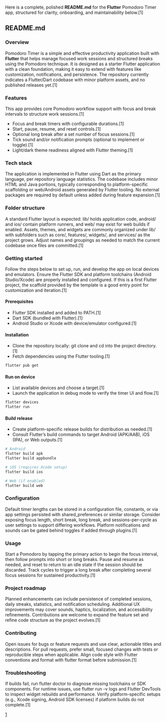 Here is a complete, polished **README.md** for the **Flutter** Pomodoro Timer app, structured for clarity, onboarding, and maintainability below.[1]

## README.md

### Overview
Pomodoro Timer is a simple and effective productivity application built with **Flutter** that helps manage focused work sessions and structured breaks using the Pomodoro technique.  It is designed as a starter Flutter application with a clean foundation, making it easy to extend with features like customization, notifications, and persistence.  The repository currently indicates a Flutter/Dart codebase with minor platform assets, and no published releases yet.[1]

### Features
This app provides core Pomodoro workflow support with focus and break intervals to structure work sessions.[1]
- Focus and break timers with configurable durations.[1]
- Start, pause, resume, and reset controls.[1]
- Optional long break after a set number of focus sessions.[1]
- Tick sound and/or notification prompts (optional to implement or toggle).[1]
- Light/dark theme readiness aligned with Flutter theming.[1]

### Tech stack
The application is implemented in Flutter using Dart as the primary language, per repository language statistics.  The codebase includes minor HTML and Java portions, typically corresponding to platform-specific scaffolding or web/Android assets generated by Flutter tooling.  No external packages are required by default unless added during feature expansion.[1]

### Folder structure
A standard Flutter layout is expected: lib/ holds application code, android/ and ios/ contain platform runners, and web/ may exist for web builds if enabled.  Assets, themes, and widgets are commonly organized under lib/ with subfolders such as core/, features/, widgets/, and services/ as the project grows.  Adjust names and groupings as needed to match the current codebase once files are committed.[1]

### Getting started
Follow the steps below to set up, run, and develop the app on local devices and emulators.  Ensure the Flutter SDK and platform toolchains (Android Studio/Xcode) are properly installed and configured.  If this is a first Flutter project, the scaffold provided by the template is a good entry point for customization and iteration.[1]

#### Prerequisites
- Flutter SDK installed and added to PATH.[1]
- Dart SDK (bundled with Flutter).[1]
- Android Studio or Xcode with device/emulator configured.[1]

#### Installation
- Clone the repository locally: git clone <repo-url> and cd into the project directory.[1]
- Fetch dependencies using the Flutter tooling.[1]

```bash
flutter pub get
```

#### Run on device
- List available devices and choose a target.[1]
- Launch the application in debug mode to verify the timer UI and flow.[1]

```bash
flutter devices
flutter run
```

#### Build release
- Create platform-specific release builds for distribution as needed.[1]
- Consult Flutter’s build commands to target Android (APK/AAB), iOS (IPA), or Web outputs.[1]

```bash
# Android
flutter build apk
flutter build appbundle

# iOS (requires Xcode setup)
flutter build ios

# Web (if enabled)
flutter build web
```

### Configuration
Default timer lengths can be stored in a configuration file, constants, or via app settings persisted with shared_preferences or similar storage.  Consider exposing focus length, short break, long break, and sessions-per-cycle as user settings to support differing workflows.  Platform notifications and sounds can be gated behind toggles if added through plugins.[1]

### Usage
Start a Pomodoro by tapping the primary action to begin the focus interval, then follow prompts into short or long breaks.  Pause and resume as needed, and reset to return to an idle state if the session should be discarded.  Track cycles to trigger a long break after completing several focus sessions for sustained productivity.[1]

### Project roadmap
Planned enhancements can include persistence of completed sessions, daily streaks, statistics, and notification scheduling.  Additional UX improvements may cover sounds, haptics, localization, and accessibility refinements.  Contributions are welcome to expand the feature set and refine code structure as the project evolves.[1]

### Contributing
Open issues for bugs or feature requests and use clear, actionable titles and descriptions.  For pull requests, prefer small, focused changes with tests or reproducible steps when applicable.  Align code style with Flutter conventions and format with flutter format before submission.[1]

### Troubleshooting
If builds fail, run flutter doctor to diagnose missing toolchains or SDK components.  For runtime issues, use flutter run -v logs and Flutter DevTools to inspect widget rebuilds and performance.  Verify platform-specific setups (e.g., Xcode signing, Android SDK licenses) if platform builds do not complete.[1]


[1](https://github.com/Mukul141/Pomodoro-Timer)